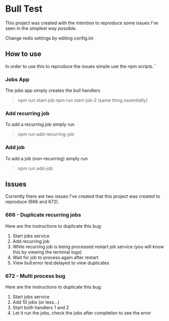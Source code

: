 # Bull Test

This project was created with the intention to reproduce some issues I've seen in the simplest way possible.

Change redis settings by editing config.ini

## How to use

In order to use this to reproduce the issues simple use the npm scripts.``

### Jobs App
The jobs app simply creates the bull handlers

> npm run start-job
> npm run start-job-2 (same thing essentially)

### Add recurring job
To add a recurring job simply run

> npm run add-recurring-job

### Add job
To add a job (non-recurring) simply run

> npm run add-job

## Issues

Currently there are two issues I've created that this project was created to reproduce (666 and 672).

### 666 - Duplicate recurring jobs
Here are the instructions to duplicate this bug:

1. Start jobs service
2. Add recurring job
3. While recurring job is being processed restart job service (you will know this by viewing the terminal logs)
4. Wait for job to process again after restart
5. View bull:error test:delayed to view duplicates

### 672 - Multi process bug
Here are the instructions to duplicate this bug:

1. Start jobs service
2. Add 10 jobs (or less...)
3. Start both handlers 1 and 2
5. Let it run the jobs, check the jobs after completion to see the error


